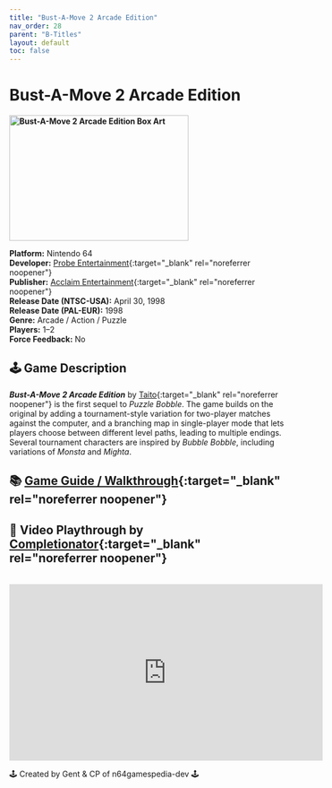 ```yaml
---
title: "Bust-A-Move 2 Arcade Edition"
nav_order: 28
parent: "B-Titles"
layout: default
toc: false
---
```


# Bust-A-Move 2 Arcade Edition  
<b>
<img src="https://images.launchbox-app.com/3182cd40-1018-4e0e-94d1-af845881538e.jpg" alt="Bust-A-Move 2 Arcade Edition Box Art" style="object-fit:cover;width:320px;height:224px"/>
</b>

**Platform:** Nintendo 64  
**Developer:** [Probe Entertainment](https://en.wikipedia.org/wiki/Acclaim_Cheltenham){:target="_blank" rel="noreferrer noopener"}  
**Publisher:** [Acclaim Entertainment](https://en.wikipedia.org/wiki/Acclaim_Entertainment){:target="_blank" rel="noreferrer noopener"}  
**Release Date (NTSC-USA):** April 30, 1998  
**Release Date (PAL-EUR):** 1998  
**Genre:** Arcade / Action / Puzzle  
**Players:** 1–2  
**Force Feedback:** No  

## 🕹️ Game Description
<em><strong>Bust-A-Move 2 Arcade Edition</strong></em> by [Taito](https://en.wikipedia.org/wiki/Taito){:target="_blank" rel="noreferrer noopener"} is the first sequel to <em>Puzzle Bobble</em>. The game builds on the original by adding a tournament-style variation for two-player matches against the computer, and a branching map in single-player mode that lets players choose between different level paths, leading to multiple endings. Several tournament characters are inspired by <em>Bubble Bobble</em>, including variations of <em>Monsta</em> and <em>Mighta</em>.

## 📚 [Game Guide / Walkthrough](https://gamefaqs.gamespot.com/n64/196853-bust-a-move-2-arcade-edition/faqs/1225){:target="_blank" rel="noreferrer noopener"}

## 🎥 Video Playthrough by [Completionator](https://www.youtube.com/channel/UCMHNhI5yNJgaTodo-nFBnpw){:target="_blank" rel="noreferrer noopener"}  
<br />
<iframe width="560" height="315" src="https://www.youtube.com/embed/t8ILV0KfUfI" title="Bust-A-Move 2 Arcade Edition – Full Playthrough by Completionator" frameborder="0" allowfullscreen></iframe>

🕹️ Created by Gent & CP of n64gamespedia-dev 🕹️

<!-- Vault Format: n64gamespedia-dev -->
<!-- Protocol Source: _vault-specs/format-protocol.md -->
